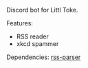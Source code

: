 Discord bot for Littl Toke.

Features:
- RSS reader
- xkcd spammer

Dependencies:
[rss-parser](https://github.com/rbren/rss-parser)